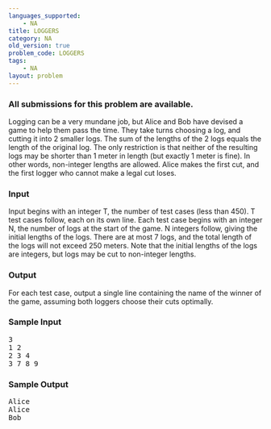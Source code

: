 ```yaml
---
languages_supported:
    - NA
title: LOGGERS
category: NA
old_version: true
problem_code: LOGGERS
tags:
    - NA
layout: problem
---
```

###  All submissions for this problem are available. 

Logging can be a very mundane job, but Alice and Bob have devised a game to help them pass the time. They take turns choosing a log, and cutting it into 2 smaller logs. The sum of the lengths of the 2 logs equals the length of the original log. The only restriction is that neither of the resulting logs may be shorter than 1 meter in length (but exactly 1 meter is fine). In other words, non-integer lengths are allowed. Alice makes the first cut, and the first logger who cannot make a legal cut loses.

### Input

Input begins with an integer T, the number of test cases (less than 450). T test cases follow, each on its own line. Each test case begins with an integer N, the number of logs at the start of the game. N integers follow, giving the initial lengths of the logs. There are at most 7 logs, and the total length of the logs will not exceed 250 meters. Note that the initial lengths of the logs are integers, but logs may be cut to non-integer lengths.

### Output

For each test case, output a single line containing the name of the winner of the game, assuming both loggers choose their cuts optimally.

### Sample Input

<pre>3
1 2
2 3 4
3 7 8 9
</pre>
### Sample Output

<pre>Alice
Alice
Bob
</pre>